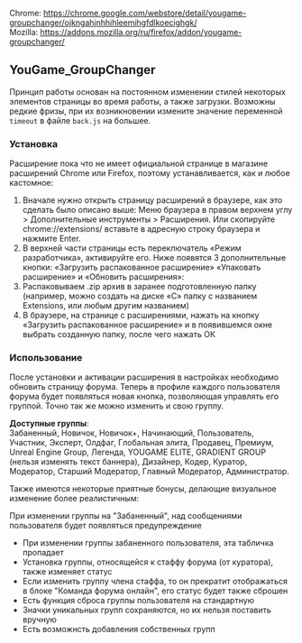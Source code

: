 Chrome: https://chrome.google.com/webstore/detail/yougame-groupchanger/ojkngahjnhhihleemihgfdlkoecighgk/ <br>
Mozilla: https://addons.mozilla.org/ru/firefox/addon/yougame-groupchanger/

## YouGame_GroupChanger
Принцип работы основан на постоянном изменении стилей некоторых элементов страницы во время работы, а также загрузки. Возможны редкие фризы, при их возникновении измените значение переменной `timeout` в файле `back.js` на большее.

### Установка

Расширение пока что не имеет официальной странице в магазине расширений Chrome или Firefox, поэтому устанавливается, как и любое кастомное:

1. Вначале нужно открыть страницу расширений в браузере, как это сделать было описано выше: Меню браузера в правом верхнем углу > Дополнительные инструменты > Расширения. Или скопируйте chrome://extensions/ вставьте в адресную строку браузера и нажмите Enter.
2. В верхней части страницы есть переключатель «Режим разработчика», активируйте его. Ниже появятся 3 дополнительные кнопки: «Загрузить распакованное расширение» «Упаковать расширение» и «Обновить расширения»:
3. Распаковываем .zip архив в заранее подготовленную папку (например, можно создать на диске «C» папку с названием Extensions, или любым другим названием)
4. В браузере, на странице с расширениями, нажать на кнопку «Загрузить распакованное расширение» и в появившемся окне выбрать созданную папку, после чего нажать ОК

### Использование

После установки и активации расширения в настройках необходимо обновить страницу форума. Теперь в профиле каждого пользователя форума будет появляться новая кнопка, позволяющая управлять его группой. Точно так же можно изменить и свою группу.

**Доступные группы**:
<br>Забаненный, Новичок, Новичок+, Начинающий, Пользователь, Участник, Эксперт, Олдфаг, Глобальная элита, Продавец, Премиум, Unreal Engine Group, Легенда, YOUGAME ELITE, GRADIENT GROUP (нельзя изменять текст баннера), Дизайнер, Кодер, Куратор, Модератор, Старший Модератор, Главный Модератор, Администратор.</br>

Также имеются некоторые приятные бонусы, делающие визуальное изменение более реалистичным:

При изменении группы на "Забаненный", над сообщениями пользователя будет появляться предупреждение
* При изменении группы забаненного пользователя, эта табличка пропадает
* Установка группы, относящейся к стаффу форума (от куратора), также изменяет статус
* Если изменить группу члена стаффа, то он прекратит отображаться в блоке "Команда форума онлайн", его статус будет также сброшен
* Есть функция сброса группы пользователя на стандартную
* Значки уникальных групп сохраняются, но их нельзя поставить вручную
* Есть возможнсть добавления собственных групп

